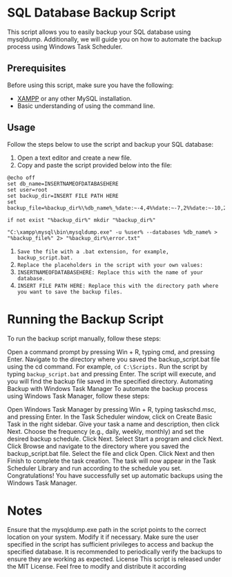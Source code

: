 # SQL Database Backup Script

This script allows you to easily backup your SQL database using mysqldump. Additionally, we will guide you on how to automate the backup process using Windows Task Scheduler.

## Prerequisites

Before using this script, make sure you have the following:

- [XAMPP](https://www.apachefriends.org/index.html) or any other MySQL installation.
- Basic understanding of using the command line.

## Usage

Follow the steps below to use the script and backup your SQL database:

1. Open a text editor and create a new file.
2. Copy and paste the script provided below into the file:

```shell
@echo off
set db_name=INSERTNAMEOFDATABASEHERE
set user=root
set backup_dir=INSERT FILE PATH HERE
set backup_file=%backup_dir%\%db_name%_%date:~-4,4%%date:~-7,2%%date:~-10,2%_%time:~0,2%%time:~3,2%%time:~6,2%.sql

if not exist "%backup_dir%" mkdir "%backup_dir%"

"C:\xampp\mysql\bin\mysqldump.exe" -u %user% --databases %db_name% > "%backup_file%" 2> "%backup_dir%\error.txt"
```

1. ```Save the file with a .bat extension, for example, backup_script.bat.```
2. ```Replace the placeholders in the script with your own values:```
3. ```INSERTNAMEOFDATABASEHERE: Replace this with the name of your database.```
4. ```INSERT FILE PATH HERE: Replace this with the directory path where you want to save the backup files.```

# Running the Backup Script
To run the backup script manually, follow these steps:

Open a command prompt by pressing Win + R, typing cmd, and pressing Enter.
Navigate to the directory where you saved the backup_script.bat file using the cd command. For example, ```cd C:\Scripts.```
Run the script by typing ```backup_script.bat``` and pressing Enter.
The script will execute, and you will find the backup file saved in the specified directory.
Automating Backup with Windows Task Manager
To automate the backup process using Windows Task Manager, follow these steps:

Open Windows Task Manager by pressing Win + R, typing taskschd.msc, and pressing Enter.
In the Task Scheduler window, click on Create Basic Task in the right sidebar.
Give your task a name and description, then click Next.
Choose the frequency (e.g., daily, weekly, monthly) and set the desired backup schedule. Click Next.
Select Start a program and click Next.
Click Browse and navigate to the directory where you saved the backup_script.bat file. Select the file and click Open.
Click Next and then Finish to complete the task creation.
The task will now appear in the Task Scheduler Library and run according to the schedule you set.
Congratulations! You have successfully set up automatic backups using the Windows Task Manager.

# Notes
Ensure that the mysqldump.exe path in the script points to the correct location on your system. Modify it if necessary.
Make sure the user specified in the script has sufficient privileges to access and backup the specified database.
It is recommended to periodically verify the backups to ensure they are working as expected.
License
This script is released under the MIT License. Feel free to modify and distribute it according

